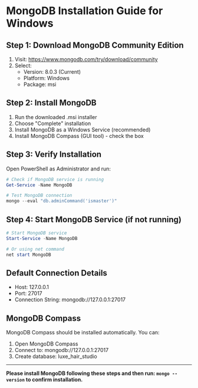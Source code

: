 # MongoDB Installation Guide for Windows

## Step 1: Download MongoDB Community Edition

1. Visit: https://www.mongodb.com/try/download/community
2. Select:
   - Version: 8.0.3 (Current)
   - Platform: Windows
   - Package: msi

## Step 2: Install MongoDB

1. Run the downloaded .msi installer
2. Choose "Complete" installation
3. Install MongoDB as a Windows Service (recommended)
4. Install MongoDB Compass (GUI tool) - check the box

## Step 3: Verify Installation

Open PowerShell as Administrator and run:
```powershell
# Check if MongoDB service is running
Get-Service -Name MongoDB

# Test MongoDB connection
mongo --eval "db.adminCommand('ismaster')"
```

## Step 4: Start MongoDB Service (if not running)

```powershell
# Start MongoDB service
Start-Service -Name MongoDB

# Or using net command
net start MongoDB
```

## Default Connection Details

- Host: 127.0.0.1
- Port: 27017
- Connection String: mongodb://127.0.0.1:27017

## MongoDB Compass

MongoDB Compass should be installed automatically. You can:
1. Open MongoDB Compass
2. Connect to: mongodb://127.0.0.1:27017
3. Create database: luxe_hair_studio

---

**Please install MongoDB following these steps and then run: `mongo --version` to confirm installation.**